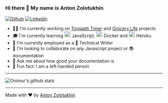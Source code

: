 ### Hi there 👋 My name is Anton Zolotukhin

[![Github](https://img.shields.io/badge/-Github-000?style=flat&logo=Github&logoColor=white)](https://github.com/bandantonio)
[![Linkedin](https://img.shields.io/badge/-LinkedIn-blue?style=flat&logo=Linkedin&logoColor=white)](https://www.linkedin.com/in/bandantonio/)

- :man_technologist: I'm currently working on [Tomaatti Timer](https://github.com/bandantonio/tomaatti-timer) and [Grocery Life](https://github.com/bandantonio/grocery-life) projects
- 🎓 I'm currently learning <img width="20" src="https://unpkg.com/simple-icons@v3/icons/javascript.svg" /> JavaScript, <img width="20" src="https://unpkg.com/simple-icons@v3/icons/docker.svg" /> Docker and <img width="20" src="https://unpkg.com/simple-icons@v3/icons/heroku.svg" /> Heroku
- 🏢 I'm currently employed as a 📝 Technical Writer
- :handshake: I'm looking to collaborate on any Javascript project or 📚 documentation
- 💬 Ask me about how good your documentation is
- 👻 Fun fact: I am a left-handed person

----

![Onimur's github stats](https://github-readme-stats.vercel.app/api?username=bandantonio&show_icons=true)

----

Made with ❤️ by [Anton Zolotukhin](https://github.com/bandantonio)
